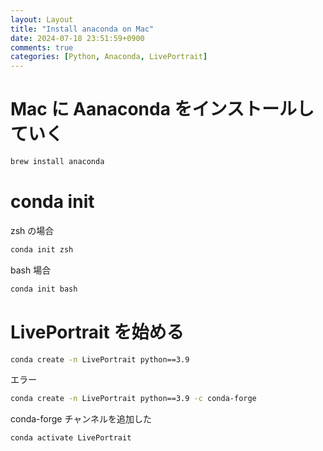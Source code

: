 ```yaml
---
layout: Layout
title: "Install anaconda on Mac"
date: 2024-07-18 23:51:59+0900
comments: true
categories: [Python, Anaconda, LivePortrait]
---
```

# Mac に Aanaconda をインストールしていく

```zsh
brew install anaconda
```

# conda init
zsh の場合
```zsh
conda init zsh
```
bash 場合
```bash
conda init bash
```

# LivePortrait を始める

```zsh
conda create -n LivePortrait python==3.9
```
エラー

```zsh
conda create -n LivePortrait python==3.9 -c conda-forge
```

conda-forge チャンネルを追加した


```zsh
conda activate LivePortrait
```
